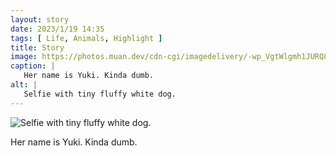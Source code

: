 ```yaml
---
layout: story
date: 2023/1/19 14:35
tags: [ Life, Animals, Highlight ]
title: Story
image: https://photos.muan.dev/cdn-cgi/imagedelivery/-wp_VgtWlgmh1JURQ8t1mg/5496a72b-0709-431c-1307-2f9a11dcd100/public
caption: |
   Her name is Yuki. Kinda dumb.
alt: |
   Selfie with tiny fluffy white dog.
---
```


![Selfie with tiny fluffy white dog.](https://photos.muan.dev/cdn-cgi/imagedelivery/-wp_VgtWlgmh1JURQ8t1mg/5496a72b-0709-431c-1307-2f9a11dcd100/public)

Her name is Yuki. Kinda dumb.
